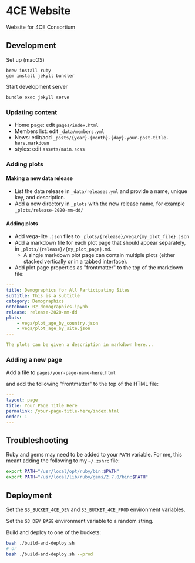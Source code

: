 # 4CE Website
Website for 4CE Consortium

## Development

Set up (macOS)

```
brew install ruby
gem install jekyll bundler
```

Start development server

```
bundle exec jekyll serve
```

### Updating content

- Home page: edit `pages/index.html`
- Members list: edit `_data/members.yml`
- News: edit/add `_posts/{year}-{month}-{day}-your-post-title-here.markdown`
- styles: edit `assets/main.scss`

### Adding plots

#### Making a new data release

- List the data release in `_data/releases.yml` and provide a name, unique key, and description.
- Add a new directory in `_plots` with the new release name, for example `_plots/release-2020-mm-dd/`

#### Adding plots

- Add vega-lite `.json` files to `_plots/{release}/vega/{my_plot_file}.json`
- Add a markdown file for each plot page that should appear separately, in `_plots/{release}/{my_plot_page}.md`.
    - A single markdown plot page can contain multiple plots (either stacked vertically or in a tabbed interface).
- Add plot page properties as "frontmatter" to the top of the markdown file:

```yml
---
title: Demographics for All Participating Sites
subtitle: This is a subtitle
category: Demographics
notebook: 02_demographics.ipynb
release: release-2020-mm-dd
plots:
    - vega/plot_age_by_country.json
    - vega/plot_age_by_site.json
---

The plots can be given a description in markdown here...
```

### Adding a new page

Add a file to `pages/your-page-name-here.html`

and add the following "frontmatter" to the top of the HTML file:

```yml
---
layout: page
title: Your Page Title Here
permalink: /your-page-title-here/index.html
order: 1
---
```

## Troubleshooting

Ruby and gems may need to be added to your `PATH` variable.
For me, this meant adding the following to my `~/.zshrc` file:

```sh
export PATH="/usr/local/opt/ruby/bin:$PATH"
export PATH="/usr/local/lib/ruby/gems/2.7.0/bin:$PATH"
```

## Deployment

Set the `S3_BUCKET_4CE_DEV` and `S3_BUCKET_4CE_PROD` environment variables.

Set the `S3_DEV_BASE` environment variable to a random string.

Build and deploy to one of the buckets:

```sh
bash ./build-and-deploy.sh
# or
bash ./build-and-deploy.sh --prod
```
